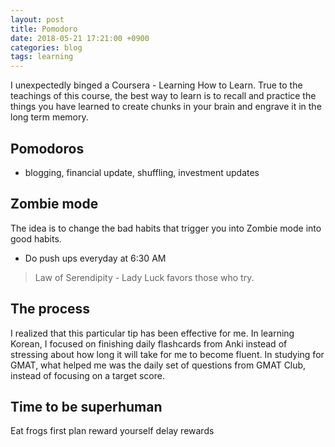 ```yaml
---
layout: post
title: Pomodoro
date: 2018-05-21 17:21:00 +0900
categories: blog
tags: learning
---
```


I unexpectedly binged a Coursera - Learning How to Learn. True to the teachings of this course, the best way to learn is to recall and practice the things you have learned to create chunks in your brain and engrave it in the long term memory.

## Pomodoros
* blogging, financial update, shuffling, investment updates

## Zombie mode

The idea is to change the bad habits that trigger you into Zombie mode into good habits.
* Do push ups everyday at 6:30 AM

> Law of Serendipity - Lady Luck favors those who try.

## The process
I realized that this particular tip has been effective for me. In learning Korean, I focused on finishing daily flashcards from Anki instead of stressing about how long it will take for me to become fluent. In studying for GMAT, what helped me was the daily set of questions from GMAT Club, instead of focusing on a target score.

## Time to be superhuman
Eat frogs first
plan
reward yourself
delay rewards 
